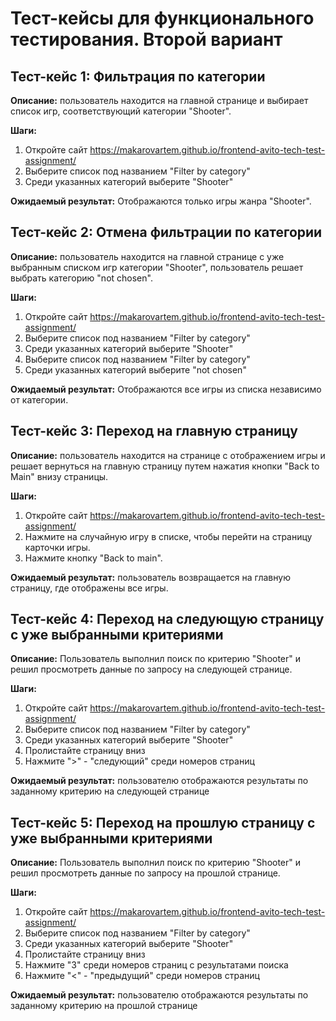 # Тест-кейсы для функционального тестирования. Второй вариант

## Тест-кейс 1: Фильтрация по категории
**Описание:** пользователь находится на главной странице и выбирает список игр, соответствующий категории "Shooter".

**Шаги:**
  1. Откройте сайт https://makarovartem.github.io/frontend-avito-tech-test-assignment/
  2. Выберите список под названием "Filter by category"
  3. Среди указанных категорий выберите "Shooter"

**Ожидаемый результат:** Отображаются только игры жанра "Shooter".

## Тест-кейс 2: Отмена фильтрации по категории
**Описание:** пользователь находится на главной странице с уже выбранным списком игр категории "Shooter", пользователь решает выбрать категорию "not chosen".

**Шаги:**
  1. Откройте сайт https://makarovartem.github.io/frontend-avito-tech-test-assignment/
  2. Выберите список под названием "Filter by category"
  3. Среди указанных категорий выберите "Shooter"
  4. Выберите список под названием "Filter by category"
  5. Среди указанных категорий выберите "not chosen"

**Ожидаемый результат:** Отображаются все игры из списка независимо от категории.

## Тест-кейс 3: Переход на главную страницу
**Описание:** пользователь находится на странице с отображением игры и решает вернуться на главную страницу путем нажатия кнопки "Back to Main" внизу страницы.

**Шаги:**
  1. Откройте сайт https://makarovartem.github.io/frontend-avito-tech-test-assignment/
  2. Нажмите на случайную игру в списке, чтобы перейти на страницу карточки игры.
  3. Нажмите кнопку "Back to main".

**Ожидаемый результат:** пользователь возвращается на главную страницу, где отображены все игры.


## Тест-кейс 4: Переход на следующую страницу с уже выбранными критериями
**Описание:** Пользователь выполнил поиск по критерию "Shooter" и решил просмотреть данные по запросу на следующей странице.

**Шаги:**
  1. Откройте сайт https://makarovartem.github.io/frontend-avito-tech-test-assignment/
  2. Выберите список под названием "Filter by category"
  3. Среди указанных категорий выберите "Shooter"
  4. Пролистайте страницу вниз
  5. Нажмите ">" - "следующий" среди номеров страниц 

**Ожидаемый результат:** пользователю отображаются результаты по заданному критерию на следующей странице

## Тест-кейс 5: Переход на прошлую страницу с уже выбранными критериями
**Описание:** Пользователь выполнил поиск по критерию "Shooter" и решил просмотреть данные по запросу на прошлой странице.

**Шаги:**
  1. Откройте сайт https://makarovartem.github.io/frontend-avito-tech-test-assignment/
  2. Выберите список под названием "Filter by category"
  3. Среди указанных категорий выберите "Shooter"
  4. Пролистайте страницу вниз
  5. Нажмите "3" среди номеров страниц с результатами поиска
  6. Нажмите "<" - "предыдущий" среди номеров страниц 

**Ожидаемый результат:** пользователю отображаются результаты по заданному критерию на прошлой странице
